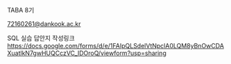 TABA 8기


72160261@dankook.ac.kr


SQL 실습 답안지 작성링크
https://docs.google.com/forms/d/e/1FAIpQLSdelVtNpclA0LQM8yBnOwCDAXuatlkN7gwHUQCczVC_IDOroQ/viewform?usp=sharing
